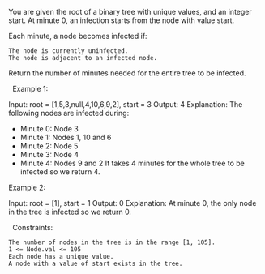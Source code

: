 You are given the root of a binary tree with unique values, and an integer start. At minute 0, an infection starts from the node with value start.

Each minute, a node becomes infected if:


	The node is currently uninfected.
	The node is adjacent to an infected node.


Return the number of minutes needed for the entire tree to be infected.

 
Example 1:

Input: root = [1,5,3,null,4,10,6,9,2], start = 3
Output: 4
Explanation: The following nodes are infected during:
- Minute 0: Node 3
- Minute 1: Nodes 1, 10 and 6
- Minute 2: Node 5
- Minute 3: Node 4
- Minute 4: Nodes 9 and 2
It takes 4 minutes for the whole tree to be infected so we return 4.


Example 2:

Input: root = [1], start = 1
Output: 0
Explanation: At minute 0, the only node in the tree is infected so we return 0.


 
Constraints:


	The number of nodes in the tree is in the range [1, 105].
	1 <= Node.val <= 105
	Each node has a unique value.
	A node with a value of start exists in the tree.

